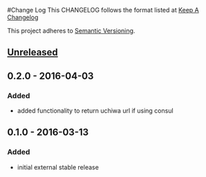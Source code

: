 #Change Log
This CHANGELOG follows the format listed at [Keep A Changelog](http://keepachangelog.com/)

This project adheres to [Semantic Versioning](http://semver.org/).

## [Unreleased]

## 0.2.0 - 2016-04-03
### Added
- added functionality to return uchiwa url if using consul

## 0.1.0 - 2016-03-13
### Added
- initial external stable release

[unreleased]: https://github.com/yieldbot/ybsensuplugin/compare/0.1.0....HEAD
